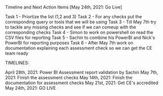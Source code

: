 Timeline and Next Action Items [May 24th, 2021: Go Live]

Task 1 - Priortize the list (1,2 and 3)
Task 2 - For any checks put the corresponding query or tools that we will be using
Task 3 - Till May 7th try to tackle any missing checks and see if we can comeup with the corresponding checks
Task 4 - Simon to work on powershell on read the CSV files for reporting
Task 5 - Sachin to combine his PowerBI and Nick's PowerBI for reporting purposes
Task 6 - After May 7th work on documentation explaining each assessment check so we can get the CE team ready


TIMELINES:

April 28th, 2021: Power BI Assessment report validation by Sachin
May 7th, 2021: Finish the assessment checks
May 14th, 2021: Finish the documentation for assessment checks
May 21st, 2021: Get CE's accredited
May 24th, 2021: GO LIVE
